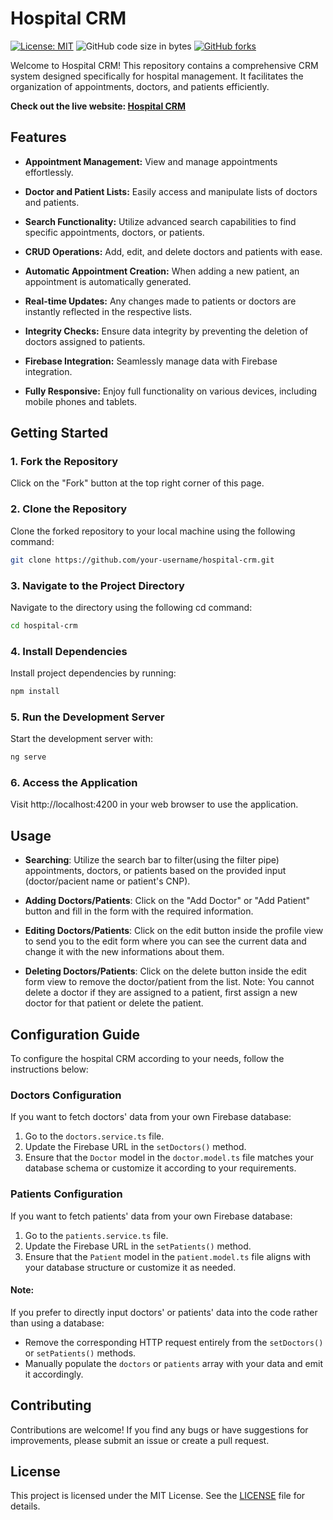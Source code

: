 # Hospital CRM

[![License: MIT](https://img.shields.io/badge/License-MIT-yellow.svg)](https://opensource.org/licenses/MIT)
![GitHub code size in bytes](https://img.shields.io/github/languages/code-size/demarcoeduard/hospital-crm)
[![GitHub forks](https://img.shields.io/github/forks/demarcoeduard/hospital-crm.svg)](https://github.com/demarcoeduard/hospital-crm/network)

Welcome to Hospital CRM! This repository contains a comprehensive CRM system designed specifically for hospital management. It facilitates the organization of appointments, doctors, and patients efficiently.

**Check out the live website: [Hospital CRM](https://demarcoeduard.github.io/hospital-crm/)**

## Features

- **Appointment Management:** View and manage appointments effortlessly.
  
- **Doctor and Patient Lists:** Easily access and manipulate lists of doctors and patients.

- **Search Functionality:** Utilize advanced search capabilities to find specific appointments, doctors, or patients.

- **CRUD Operations:** Add, edit, and delete doctors and patients with ease.

- **Automatic Appointment Creation:** When adding a new patient, an appointment is automatically generated.

- **Real-time Updates:** Any changes made to patients or doctors are instantly reflected in the respective lists.

- **Integrity Checks:** Ensure data integrity by preventing the deletion of doctors assigned to patients.

- **Firebase Integration:** Seamlessly manage data with Firebase integration.

- **Fully Responsive:** Enjoy full functionality on various devices, including mobile phones and tablets.

## Getting Started

### 1. Fork the Repository

Click on the "Fork" button at the top right corner of this page.

### 2. Clone the Repository

Clone the forked repository to your local machine using the following command:

```bash
git clone https://github.com/your-username/hospital-crm.git
```

### 3.  Navigate to the Project Directory

Navigate to the directory using the following cd command:

```bash
cd hospital-crm
```

### 4. Install Dependencies

Install project dependencies by running:

```bash
npm install
```

### 5. Run the Development Server

Start the development server with:

```bash
ng serve
```

### 6. Access the Application

Visit http://localhost:4200 in your web browser to use the application.

## Usage

- **Searching**: Utilize the search bar to filter(using the filter pipe) appointments, doctors, or patients based on the provided input (doctor/pacient name or patient's CNP).
  
- **Adding Doctors/Patients**: Click on the "Add Doctor" or "Add Patient" button and fill in the form with the required information.
  
- **Editing Doctors/Patients**: Click on the edit button inside the profile view to send you to the edit form where you can see the current data and change it with the new informations about them.
  
- **Deleting Doctors/Patients**: Click on the delete button inside the edit form view to remove the doctor/patient from the list. Note: You cannot delete a doctor if they are assigned to a patient, first assign a new doctor for that patient or delete the patient.

## Configuration Guide

To configure the hospital CRM according to your needs, follow the instructions below:

### Doctors Configuration

If you want to fetch doctors' data from your own Firebase database:

1. Go to the `doctors.service.ts` file.
2. Update the Firebase URL in the `setDoctors()` method.
3. Ensure that the `Doctor` model in the `doctor.model.ts` file matches your database schema or customize it according to your requirements.

### Patients Configuration

If you want to fetch patients' data from your own Firebase database:

1. Go to the `patients.service.ts` file.
2. Update the Firebase URL in the `setPatients()` method.
3. Ensure that the `Patient` model in the `patient.model.ts` file aligns with your database structure or customize it as needed.

#### Note:

If you prefer to directly input doctors' or patients' data into the code rather than using a database:

- Remove the corresponding HTTP request entirely from the `setDoctors()` or `setPatients()` methods.
- Manually populate the `doctors` or `patients` array with your data and emit it accordingly.


## Contributing

Contributions are welcome! If you find any bugs or have suggestions for improvements, please submit an issue or create a pull request.

## License

This project is licensed under the MIT License. See the [LICENSE](LICENSE) file for details.

